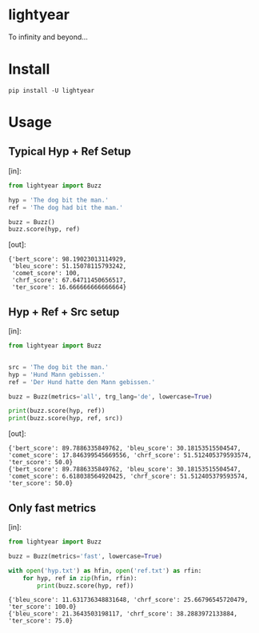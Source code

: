 # lightyear

To infinity and beyond...

Install
====

```
pip install -U lightyear
```

Usage
====

## Typical Hyp + Ref Setup

[in]:

```python
from lightyear import Buzz

hyp = 'The dog bit the man.'
ref = 'The dog had bit the man.'

buzz = Buzz()
buzz.score(hyp, ref)
```

[out]:

```
{'bert_score': 98.19023013114929,
 'bleu_score': 51.15078115793242,
 'comet_score': 100,
 'chrf_score': 67.64711450656517,
 'ter_score': 16.666666666666664}
```

## Hyp + Ref + Src setup

[in]:

```python
from lightyear import Buzz


src = 'The dog bit the man.'
hyp = 'Hund Mann gebissen.'
ref = 'Der Hund hatte den Mann gebissen.'

buzz = Buzz(metrics='all', trg_lang='de', lowercase=True)

print(buzz.score(hyp, ref))
print(buzz.score(hyp, ref, src))
```

[out]:

```
{'bert_score': 89.7886335849762, 'bleu_score': 30.18153515504547, 'comet_score': 17.846399545669556, 'chrf_score': 51.512405379593574, 'ter_score': 50.0}
{'bert_score': 89.7886335849762, 'bleu_score': 30.18153515504547, 'comet_score': 6.618038564920425, 'chrf_score': 51.512405379593574, 'ter_score': 50.0}
```

## Only fast metrics


[in]:

```python
from lightyear import Buzz

buzz = Buzz(metrics='fast', lowercase=True)

with open('hyp.txt') as hfin, open('ref.txt') as rfin:
    for hyp, ref in zip(hfin, rfin):
        print(buzz.score(hyp, ref))
```


```
{'bleu_score': 11.631736348831648, 'chrf_score': 25.66796545720479, 'ter_score': 100.0}
{'bleu_score': 21.3643503198117, 'chrf_score': 38.2883972133884, 'ter_score': 75.0}
```


